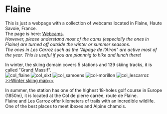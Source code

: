# Flaine
This is just a webpage with a collection of webcams located in Flaine, Haute Savoie, France.  
The page is here: [Webcams](https://vinceicpo.github.io/Flaine/).  
_However, please understand most of the cams (especially the ones in Flaine) are turned off outside the winter or summer seasons.  
The ones in Les Carroz such as the "Alpage de l'Airon" are active most of the year. This is useful if you are plannnig to hike and lunch there!_

In winter, the skiing domain covers 5 stations and 139 skiing tracks, it is called "Grand Massif".  
![col_flaine](https://user-images.githubusercontent.com/29441651/161625197-a713e0b9-39f3-4e18-9c90-f7c1f79fa0a9.png)
![col_sixt](https://user-images.githubusercontent.com/29441651/161623067-3505e0f9-a33f-4891-87de-12602b422aed.png)
![col_samoens](https://user-images.githubusercontent.com/29441651/161623071-7f2aca10-9c9d-416f-89ce-36e7655ae879.png)
![col-morillon](https://user-images.githubusercontent.com/29441651/161623072-e928c9ca-f8f9-462c-820f-f7f4a5e04eb2.png)
![col_lescarroz](https://user-images.githubusercontent.com/29441651/161623074-744b0b12-7799-483b-8f3c-706f1ef55090.png)  
[>>Winter skiing map<<](https://grandmassif.2dmap.skitudeservices.com)

In summer, the station has one of the highest 18-holes golf course in Europe (1850m), it is located at the Col de pierre carrée, route de Flaine.  
Flaine and Les Carroz offer kilometers of trails with an incredible wildlife. One of the best places to meet ibexes and Alpine chamois.
